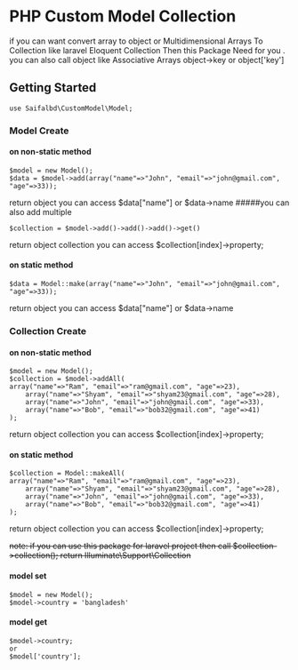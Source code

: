 # PHP Custom Model Collection

if you can want convert array to object or Multidimensional Arrays To Collection like laravel Eloquent Collection 
Then this Package Need for you . you can also call object like Associative Arrays object->key or object['key']

## Getting Started

```
use Saifalbd\CustomModel\Model;
```

### Model Create

#### on non-static method
```
$model = new Model();
$data = $model->add(array("name"=>"John", "email"=>"john@gmail.com", "age"=>33));
```
return object you can access $data["name"] or $data->name
#####you can also add multiple 
```
$collection = $model->add()->add()->add()->get()
```
return object collection you can access $collection[index]->property;

#### on static method
```
$data = Model::make(array("name"=>"John", "email"=>"john@gmail.com", "age"=>33));
```
return object you can access $data["name"] or $data->name

### Collection Create

#### on non-static method
```
$model = new Model();
$collection = $model->addAll(
array("name"=>"Ram", "email"=>"ram@gmail.com", "age"=>23),
    array("name"=>"Shyam", "email"=>"shyam23@gmail.com", "age"=>28),
    array("name"=>"John", "email"=>"john@gmail.com", "age"=>33),
    array("name"=>"Bob", "email"=>"bob32@gmail.com", "age"=>41)
);
```
return object collection you can access $collection[index]->property;


#### on static method
```
$collection = Model::makeAll(
array("name"=>"Ram", "email"=>"ram@gmail.com", "age"=>23),
    array("name"=>"Shyam", "email"=>"shyam23@gmail.com", "age"=>28),
    array("name"=>"John", "email"=>"john@gmail.com", "age"=>33),
    array("name"=>"Bob", "email"=>"bob32@gmail.com", "age"=>41)
);
```
return object collection you can access $collection[index]->property;

~~note: if you can use this package for laravel project then call $collection->collection(); return Illuminate\Support\Collection~~
#### model set
```
$model = new Model();
$model->country = 'bangladesh'
```
#### model get
```
$model->country;
or 
$model['country'];
```

